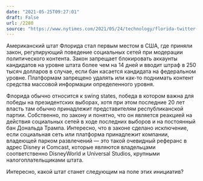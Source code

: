 ```yaml
---
date: "2021-05-25T09:27:01"
draft: False
url: /2280
source: "https://www.nytimes.com/2021/05/24/technology/florida-twitter-facebook-ban-politicians.html"
---
```


Американский штат Флорида стал первым местом в США, где приняли закон, регулирующий поведение социальных сетей при модерации политического контента. Закон запрещает блокировать аккаунты кандидатов на уровне штата более чем на 14 дней и вводит штраф в 250 тысяч долларов в случае, если бан касается кандидата на федеральном уровне. Платформам запрещено удалять или как-то поднимать контент средства массовой информации определенного уровня. 

Флорида обычно относится к swing states, победа в котором важна для победы на президентских выборах, хотя при этом последние 20 лет власть там обычно принадлежит представителям республиканской партии. Собственно, по закону и понятно, что он является реакцией на действия социальных сетей в ходе последних выборов и на постоянный бан Дональда Трампа. Интересно, что в законе сделано исключение, если социальная сеть или платформа принадлежит компании, владеющей парком развлечений — это такой очевидный реферанс в адрес Disney и Comcast, которые являются владельцами соответственно DisneyWorld и Universal Studios, крупными налогоплательщиками штата. 

Интересно, какой штат станет следующим на поле этих инициатив?
